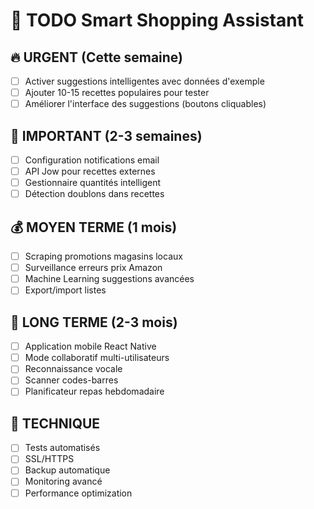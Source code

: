 # 📝 TODO Smart Shopping Assistant

## 🔥 URGENT (Cette semaine)
- [ ] Activer suggestions intelligentes avec données d'exemple
- [ ] Ajouter 10-15 recettes populaires pour tester
- [ ] Améliorer l'interface des suggestions (boutons cliquables)

## 📧 IMPORTANT (2-3 semaines)
- [ ] Configuration notifications email
- [ ] API Jow pour recettes externes
- [ ] Gestionnaire quantités intelligent
- [ ] Détection doublons dans recettes

## 💰 MOYEN TERME (1 mois)
- [ ] Scraping promotions magasins locaux
- [ ] Surveillance erreurs prix Amazon
- [ ] Machine Learning suggestions avancées
- [ ] Export/import listes

## 🚀 LONG TERME (2-3 mois)
- [ ] Application mobile React Native
- [ ] Mode collaboratif multi-utilisateurs
- [ ] Reconnaissance vocale
- [ ] Scanner codes-barres
- [ ] Planificateur repas hebdomadaire

## 🔧 TECHNIQUE
- [ ] Tests automatisés
- [ ] SSL/HTTPS
- [ ] Backup automatique
- [ ] Monitoring avancé
- [ ] Performance optimization
